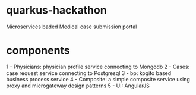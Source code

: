 # quarkus-hackathon
Microservices baded Medical case submission portal
# components
1 - Physicians: physician profile service connecting to Mongodb 
2 - Cases: case request service connecting to Postgresql
3 - bp: kogito based business process service
4 - Composite: a simple composite service using proxy and microgateway design patterns
5 - UI: AngularJS

